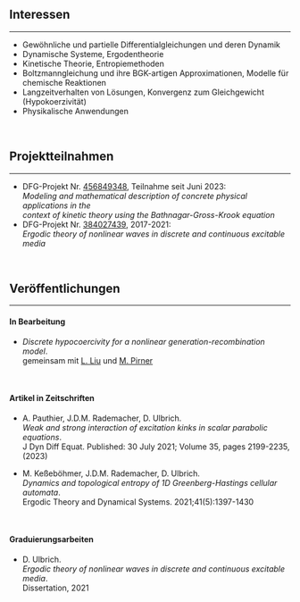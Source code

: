 ## Interessen
---

<ul>
<li>Gewöhnliche und partielle Differentialgleichungen und deren Dynamik</li>
<li>Dynamische Systeme, Ergodentheorie</li>
<li>Kinetische Theorie, Entropiemethoden</li>
<li>Boltzmanngleichung und ihre BGK-artigen Approximationen, Modelle für chemische Reaktionen</li>
<li>Langzeitverhalten von Lösungen, Konvergenz zum Gleichgewicht (Hypokoerzivität)</li>
<li>Physikalische Anwendungen</li>
</ul>

<br>

## Projektteilnahmen
---
- DFG-Projekt Nr. [456849348](https://gepris.dfg.de/gepris/projekt/456849348?language=en), Teilnahme seit Juni 2023:<br>
*Modeling and mathematical description of concrete physical applications in the <br>
 context of kinetic theory using the Bathnagar-Gross-Krook equation*
- DFG-Projekt Nr. [384027439](https://gepris.dfg.de/gepris/projekt/384027439?language=en&selectedSubTab=2), 2017-2021:<br>
*Ergodic theory of nonlinear waves in discrete and continuous excitable media* 
 
<br>

## Veröffentlichungen
---
#### In Bearbeitung

- *Discrete hypocoercivity for a nonlinear generation-recombination model*.<br>
gemeinsam mit [L. Liu](https://www.math.cuhk.edu.hk/~lliu/) und [M. Pirner](https://www.uni-muenster.de/AMM/en/Pirner/index.shtml)

<br>

#### Artikel in Zeitschriften 

- A. Pauthier, J.D.M. Rademacher, D. Ulbrich.<br>
*Weak and strong interaction of excitation kinks in scalar parabolic equations*.<br>
J Dyn Diff Equat. Published: 30 July 2021; Volume 35, pages 2199-2235, (2023) <a href="https://doi.org/10.1007/s10884-021-10040-2"><i class="ai ai-doi ai-1.5x"></i></a>  

 - M. Keßeböhmer, J.D.M. Rademacher, D. Ulbrich.<br>
*Dynamics and topological entropy of 1D Greenberg-Hastings cellular automata*.<br>
Ergodic Theory and Dynamical Systems. 2021;41(5):1397-1430 <a href="https://doi.org/10.1017/etds.2020.18"><i class="ai ai-doi ai-1.5x"></i></a>

<br>

#### Graduierungsarbeiten

 - D. Ulbrich.<br>
*Ergodic theory of nonlinear waves in discrete and continuous excitable media*.<br>
Dissertation, 2021 <a href="https://media.suub.uni-bremen.de/handle/elib/5257"><i class="ai ai-doi ai-1.5x"></i></a>  
